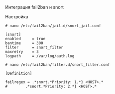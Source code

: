 Интеграция fail2ban и snort

Настройка
```
# nano /etc/fail2ban/jail.d/snort_jail.conf
```
```
[snort]
enabled     = true
bantime     = 300
filter      = snort_filter
maxretry    = 3
logpath     = /var/log/auth.log

```
```
# nano /etc/fail2ban/filter.d/snort_filter.conf
```
```
[Definition]

failregex = .*snort.*Priority: 1.*} <HOST>.*
#        .*snort.*Priority: 2.*} <HOST>.*
```
